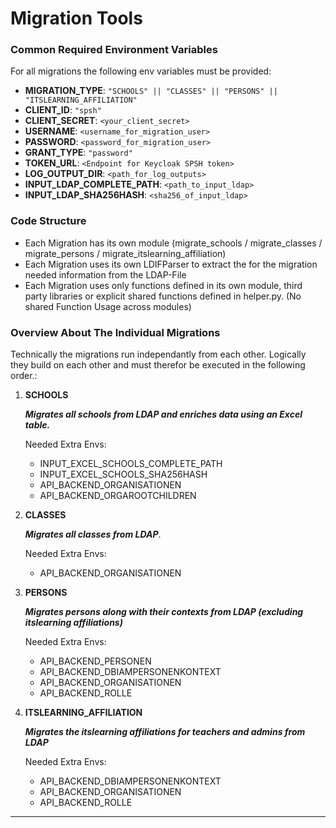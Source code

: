 # Migration Tools

### Common Required Environment Variables

For all migrations the following env variables must be provided:

- **MIGRATION_TYPE**: `"SCHOOLS" || "CLASSES" || "PERSONS" || "ITSLEARNING_AFFILIATION"`
- **CLIENT_ID**: `"spsh"`
- **CLIENT_SECRET**: `<your_client_secret>`
- **USERNAME**: `<username_for_migration_user>`
- **PASSWORD**: `<password_for_migration_user>`
- **GRANT_TYPE**: `"password"`
- **TOKEN_URL**: `<Endpoint for Keycloak SPSH token>`
- **LOG_OUTPUT_DIR**: `<path_for_log_outputs>`
- **INPUT_LDAP_COMPLETE_PATH**: `<path_to_input_ldap>`
- **INPUT_LDAP_SHA256HASH**: `<sha256_of_input_ldap>`

### Code Structure

- Each Migration has its own module (migrate_schools / migrate_classes / migrate_persons / migrate_itslearning_affiliation)
- Each Migration uses its own LDIFParser to extract the for the migration needed information from the LDAP-File
- Each Migration uses only functions defined in its own module, third party libraries or explicit shared functions defined in helper.py. (No shared Function Usage across modules)


### Overview About The Individual Migrations

Technically the migrations run independantly from each other. Logically they build on each other and must therefor be executed in the following order.:

1. **SCHOOLS**
   
   ***Migrates all schools from LDAP and enriches data using an Excel table.***

   Needed Extra Envs:
   - INPUT_EXCEL_SCHOOLS_COMPLETE_PATH
   - INPUT_EXCEL_SCHOOLS_SHA256HASH
   - API_BACKEND_ORGANISATIONEN
   - API_BACKEND_ORGAROOTCHILDREN
   
2. **CLASSES**
   
   ***Migrates all classes from LDAP***.

   Needed Extra Envs:
   - API_BACKEND_ORGANISATIONEN
   
3. **PERSONS**
   
   ***Migrates persons along with their contexts from LDAP (excluding itslearning affiliations)***

   Needed Extra Envs:
   - API_BACKEND_PERSONEN
   - API_BACKEND_DBIAMPERSONENKONTEXT
   - API_BACKEND_ORGANISATIONEN
   - API_BACKEND_ROLLE
   
4. **ITSLEARNING_AFFILIATION**
   
   ***Migrates the itslearning affiliations for teachers and admins from LDAP***

   Needed Extra Envs:
   - API_BACKEND_DBIAMPERSONENKONTEXT
   - API_BACKEND_ORGANISATIONEN
   - API_BACKEND_ROLLE


---

